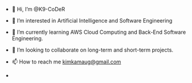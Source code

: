- 👋 Hi, I’m @K9-CoDeR
- 👀 I’m interested in Artificial Intelligence and Software Engineering

- 🌱 I’m currently learning AWS Cloud Computing and Back-End Software Engineering.
- 💞️ I’m looking to collaborate on long-term and short-term projects.
- 📫 How to reach me kimkamaug@gmail.com
- 

<!---
KimaniKamauG/KimaniKamauG is a ✨ special ✨ repository because its `README.md` (this file) appears on your GitHub profile.
You can click the Preview link to take a look at your changes.
--->
